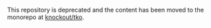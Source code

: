 This repository is deprecated and the content has been moved to the monorepo at [knockout/tko](https://github.com/knockout/tko).
